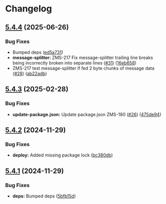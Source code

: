 # Changelog

## [5.4.4](https://github.com/zone-eu/mailsplit/compare/v5.4.3...v5.4.4) (2025-06-26)


### Bug Fixes

* Bumped deps ([ed5a731](https://github.com/zone-eu/mailsplit/commit/ed5a73193c8bb69ee3a86bb85c4b7b8122a5c4f2))
* **message-splitter:** ZMS-217 Fix message-splitter trailing line breaks being incorrectly broken into separate lines ([#31](https://github.com/zone-eu/mailsplit/issues/31)) ([16eb658](https://github.com/zone-eu/mailsplit/commit/16eb6588419969ac3835cc4ae856e745cc97d2b7))
* ZMS-217 test message-splitter if fed 2 byte chunks of message data ([#28](https://github.com/zone-eu/mailsplit/issues/28)) ([ab22adb](https://github.com/zone-eu/mailsplit/commit/ab22adb988de2882de02a76e5be331daada532f1))

## [5.4.3](https://github.com/zone-eu/mailsplit/compare/v5.4.2...v5.4.3) (2025-02-28)


### Bug Fixes

* **update-package.json:** Update package.json ZMS-180 ([#26](https://github.com/zone-eu/mailsplit/issues/26)) ([475de94](https://github.com/zone-eu/mailsplit/commit/475de94663bd618bc3e350305ca4e94ddebcb38a))

## [5.4.2](https://github.com/andris9/mailsplit/compare/v5.4.1...v5.4.2) (2024-11-29)


### Bug Fixes

* **deploy:** Added missing package lock ([bc380db](https://github.com/andris9/mailsplit/commit/bc380db7ea740c2373698894b5e1d3dd155da134))

## [5.4.1](https://github.com/andris9/mailsplit/compare/v5.4.0...v5.4.1) (2024-11-29)


### Bug Fixes

* **deps:** Bumped deps ([5bfb15d](https://github.com/andris9/mailsplit/commit/5bfb15d3c606e84c84bf73831d6ef458160b962e))
